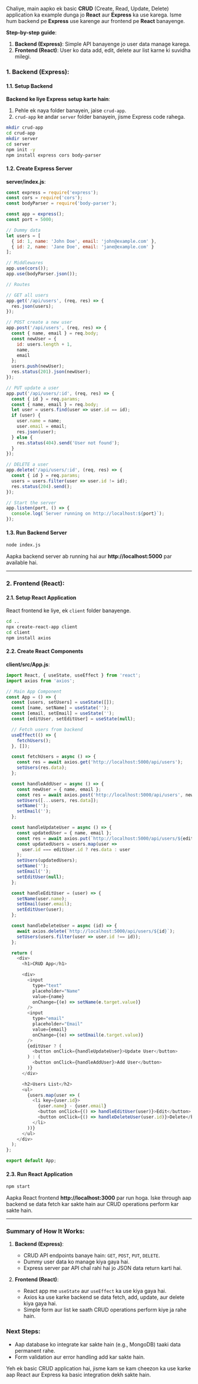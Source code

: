 Chaliye, main aapko ek basic **CRUD** (Create, Read, Update, Delete) application ka example dunga jo **React** aur **Express** ka use karega. Isme hum backend pe **Express** use karenge aur frontend pe **React** banayenge. 

**Step-by-step guide**:

1. **Backend (Express)**: Simple API banayenge jo user data manage karega.
2. **Frontend (React)**: User ko data add, edit, delete aur list karne ki suvidha milegi.

### 1. **Backend (Express)**:

#### 1.1. Setup Backend

**Backend ke liye Express setup karte hain**:

1. Pehle ek naya folder banayein, jaise `crud-app`.
2. `crud-app` ke andar `server` folder banayein, jisme Express code rahega.

```bash
mkdir crud-app
cd crud-app
mkdir server
cd server
npm init -y
npm install express cors body-parser
```

#### 1.2. Create Express Server

**server/index.js**:

```js
const express = require('express');
const cors = require('cors');
const bodyParser = require('body-parser');

const app = express();
const port = 5000;

// Dummy data
let users = [
  { id: 1, name: 'John Doe', email: 'john@example.com' },
  { id: 2, name: 'Jane Doe', email: 'jane@example.com' }
];

// Middlewares
app.use(cors());
app.use(bodyParser.json());

// Routes

// GET all users
app.get('/api/users', (req, res) => {
  res.json(users);
});

// POST create a new user
app.post('/api/users', (req, res) => {
  const { name, email } = req.body;
  const newUser = {
    id: users.length + 1,
    name,
    email
  };
  users.push(newUser);
  res.status(201).json(newUser);
});

// PUT update a user
app.put('/api/users/:id', (req, res) => {
  const { id } = req.params;
  const { name, email } = req.body;
  let user = users.find(user => user.id == id);
  if (user) {
    user.name = name;
    user.email = email;
    res.json(user);
  } else {
    res.status(404).send('User not found');
  }
});

// DELETE a user
app.delete('/api/users/:id', (req, res) => {
  const { id } = req.params;
  users = users.filter(user => user.id != id);
  res.status(204).send();
});

// Start the server
app.listen(port, () => {
  console.log(`Server running on http://localhost:${port}`);
});
```

#### 1.3. Run Backend Server

```bash
node index.js
```

Aapka backend server ab running hai aur **http://localhost:5000** par available hai.

---

### 2. **Frontend (React)**:

#### 2.1. Setup React Application

React frontend ke liye, ek `client` folder banayenge.

```bash
cd ..
npx create-react-app client
cd client
npm install axios
```

#### 2.2. Create React Components

**client/src/App.js**:

```js
import React, { useState, useEffect } from 'react';
import axios from 'axios';

// Main App Component
const App = () => {
  const [users, setUsers] = useState([]);
  const [name, setName] = useState('');
  const [email, setEmail] = useState('');
  const [editUser, setEditUser] = useState(null);

  // Fetch users from backend
  useEffect(() => {
    fetchUsers();
  }, []);

  const fetchUsers = async () => {
    const res = await axios.get('http://localhost:5000/api/users');
    setUsers(res.data);
  };

  const handleAddUser = async () => {
    const newUser = { name, email };
    const res = await axios.post('http://localhost:5000/api/users', newUser);
    setUsers([...users, res.data]);
    setName('');
    setEmail('');
  };

  const handleUpdateUser = async () => {
    const updatedUser = { name, email };
    const res = await axios.put(`http://localhost:5000/api/users/${editUser.id}`, updatedUser);
    const updatedUsers = users.map(user =>
      user.id === editUser.id ? res.data : user
    );
    setUsers(updatedUsers);
    setName('');
    setEmail('');
    setEditUser(null);
  };

  const handleEditUser = (user) => {
    setName(user.name);
    setEmail(user.email);
    setEditUser(user);
  };

  const handleDeleteUser = async (id) => {
    await axios.delete(`http://localhost:5000/api/users/${id}`);
    setUsers(users.filter(user => user.id !== id));
  };

  return (
    <div>
      <h1>CRUD App</h1>

      <div>
        <input
          type="text"
          placeholder="Name"
          value={name}
          onChange={(e) => setName(e.target.value)}
        />
        <input
          type="email"
          placeholder="Email"
          value={email}
          onChange={(e) => setEmail(e.target.value)}
        />
        {editUser ? (
          <button onClick={handleUpdateUser}>Update User</button>
        ) : (
          <button onClick={handleAddUser}>Add User</button>
        )}
      </div>

      <h2>Users List</h2>
      <ul>
        {users.map(user => (
          <li key={user.id}>
            {user.name} - {user.email}
            <button onClick={() => handleEditUser(user)}>Edit</button>
            <button onClick={() => handleDeleteUser(user.id)}>Delete</button>
          </li>
        ))}
      </ul>
    </div>
  );
};

export default App;
```

#### 2.3. Run React Application

```bash
npm start
```

Aapka React frontend **http://localhost:3000** par run hoga. Iske through aap backend se data fetch kar sakte hain aur CRUD operations perform kar sakte hain.

---

### **Summary of How It Works:**

1. **Backend (Express)**:
   - CRUD API endpoints banaye hain: `GET`, `POST`, `PUT`, `DELETE`.
   - Dummy user data ko manage kiya gaya hai.
   - Express server par API chal rahi hai jo JSON data return karti hai.

2. **Frontend (React)**:
   - React app me `useState` aur `useEffect` ka use kiya gaya hai.
   - Axios ka use karke backend se data fetch, add, update, aur delete kiya gaya hai.
   - Simple form aur list ke saath CRUD operations perform kiye ja rahe hain.

### **Next Steps:**
- Aap database ko integrate kar sakte hain (e.g., MongoDB) taaki data permanent rahe.
- Form validation aur error handling add kar sakte hain.

Yeh ek basic CRUD application hai, jisme kam se kam cheezon ka use karke aap React aur Express ka basic integration dekh sakte hain.
